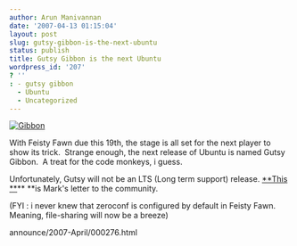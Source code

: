 ```yaml
---
author: Arun Manivannan
date: '2007-04-13 01:15:04'
layout: post
slug: gutsy-gibbon-is-the-next-ubuntu
status: publish
title: Gutsy Gibbon is the next Ubuntu
wordpress_id: '207'
? ''
: - gutsy gibbon
  - Ubuntu
  - Uncategorized
---
```


[![Gibbon][1]][2]

With Feisty Fawn due this 19th, the stage is all set for the next player to
show its trick.  Strange enough, the next release of Ubuntu is named Gutsy
Gibbon.  A treat for the code monkeys, i guess.

Unfortunately, Gutsy will not be an LTS (Long term support) release. [**This
**][3]** **is Mark's letter to the community.

(FYI : i never knew that zeroconf is configured by default in Feisty Fawn.
Meaning, file-sharing will now be a breeze)

   [1]: http://www.arunma.com/wp-content/uploads/2007/04/gibbon.jpg

   [2]: http://www.arunma.com/wp-content/uploads/2007/04/gibbon.jpg (Gibbon)

   [3]: https://lists.ubuntu.com/archives/ubuntu-devel-
announce/2007-April/000276.html

